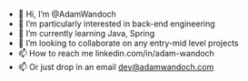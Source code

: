 - 👋 Hi, I’m @AdamWandoch
- 👀 I’m particularly interested in back-end engineering
- 🌱 I’m currently learning Java, Spring
- 💞️ I’m looking to collaborate on any entry-mid level projects
- 📫 How to reach me linkedin.com/in/adam-wandoch
- 📫 Or just drop in an email dev@adamwandoch.com

<!---
AdamWandoch/AdamWandoch is a ✨ special ✨ repository because its `README.md` (this file) appears on your GitHub profile.
You can click the Preview link to take a look at your changes.
--->
